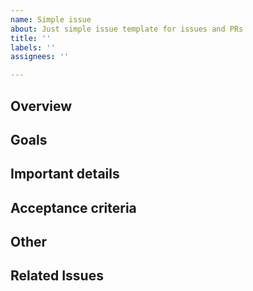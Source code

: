 ```yaml
---
name: Simple issue
about: Just simple issue template for issues and PRs
title: ''
labels: ''
assignees: ''

---
```


## Overview

## Goals

## Important details

## Acceptance criteria

## Other

## Related Issues

